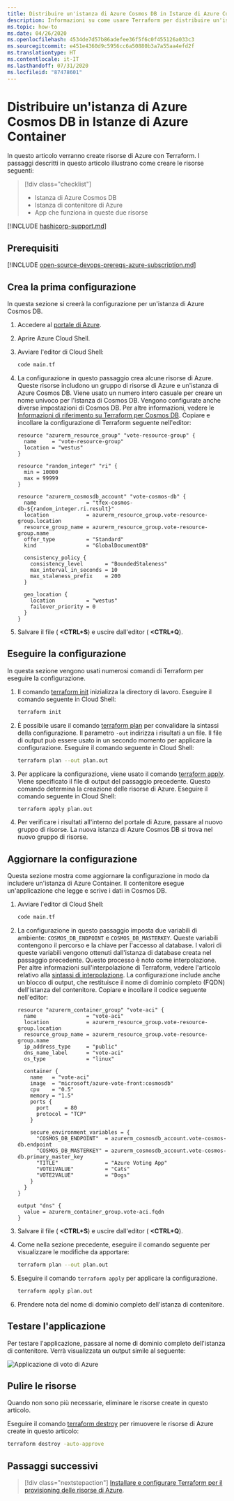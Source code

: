 ```yaml
---
title: Distribuire un'istanza di Azure Cosmos DB in Istanze di Azure Container
description: Informazioni su come usare Terraform per distribuire un'istanza di Azure Cosmos DB in Istanze di Azure Container
ms.topic: how-to
ms.date: 04/26/2020
ms.openlocfilehash: 4534de7d57b86adefee36f5f6c0f455126a033c3
ms.sourcegitcommit: e451e4360d9c5956cc6a50880b3a7a55aa4efd2f
ms.translationtype: HT
ms.contentlocale: it-IT
ms.lasthandoff: 07/31/2020
ms.locfileid: "87478601"
---
```

# <a name="deploy-an-azure-cosmos-db-to-azure-container-instances"></a>Distribuire un'istanza di Azure Cosmos DB in Istanze di Azure Container

In questo articolo verranno create risorse di Azure con Terraform. I passaggi descritti in questo articolo illustrano come creare le risorse seguenti:

> [!div class="checklist"]
> * Istanza di Azure Cosmos DB
> * Istanza di contenitore di Azure
> * App che funziona in queste due risorse

[!INCLUDE [hashicorp-support.md](includes/hashicorp-support.md)]

## <a name="prerequisites"></a>Prerequisiti

[!INCLUDE [open-source-devops-prereqs-azure-subscription.md](../includes/open-source-devops-prereqs-azure-subscription.md)]

## <a name="create-first-configuration"></a>Crea la prima configurazione

In questa sezione si creerà la configurazione per un'istanza di Azure Cosmos DB.

1. Accedere al [portale di Azure](https://go.microsoft.com/fwlink/p/?LinkID=525040).

1. Aprire Azure Cloud Shell.

1. Avviare l'editor di Cloud Shell:

    ```bash
    code main.tf
    ```

1. La configurazione in questo passaggio crea alcune risorse di Azure. Queste risorse includono un gruppo di risorse di Azure e un'istanza di Azure Cosmos DB. Viene usato un numero intero casuale per creare un nome univoco per l'istanza di Cosmos DB. Vengono configurate anche diverse impostazioni di Cosmos DB. Per altre informazioni, vedere le [Informazioni di riferimento su Terraform per Cosmos DB](https://www.terraform.io/docs/providers/azurerm/r/cosmosdb_account.html). Copiare e incollare la configurazione di Terraform seguente nell'editor:

    ```hcl
    resource "azurerm_resource_group" "vote-resource-group" {
      name     = "vote-resource-group"
      location = "westus"
    }

    resource "random_integer" "ri" {
      min = 10000
      max = 99999
    }

    resource "azurerm_cosmosdb_account" "vote-cosmos-db" {
      name                = "tfex-cosmos-db-${random_integer.ri.result}"
      location            = azurerm_resource_group.vote-resource-group.location
      resource_group_name = azurerm_resource_group.vote-resource-group.name
      offer_type          = "Standard"
      kind                = "GlobalDocumentDB"

      consistency_policy {
        consistency_level       = "BoundedStaleness"
        max_interval_in_seconds = 10
        max_staleness_prefix    = 200
      }

      geo_location {
        location          = "westus"
        failover_priority = 0
      }
    }
    ```

1. Salvare il file ( **&lt;CTRL+S**) e uscire dall'editor ( **&lt;CTRL+Q**).

## <a name="run-the-configuration"></a>Eseguire la configurazione

In questa sezione vengono usati numerosi comandi di Terraform per eseguire la configurazione.

1. Il comando [terraform init](https://www.terraform.io/docs/commands/init.html) inizializza la directory di lavoro. Eseguire il comando seguente in Cloud Shell:

    ```bash
    terraform init
    ```

1. È possibile usare il comando [terraform plan](https://www.terraform.io/docs/commands/plan.html) per convalidare la sintassi della configurazione. Il parametro `-out` indirizza i risultati a un file. Il file di output può essere usato in un secondo momento per applicare la configurazione. Eseguire il comando seguente in Cloud Shell:

    ```bash
    terraform plan --out plan.out
    ```

1. Per applicare la configurazione, viene usato il comando [terraform apply](https://www.terraform.io/docs/commands/apply.html). Viene specificato il file di output del passaggio precedente. Questo comando determina la creazione delle risorse di Azure. Eseguire il comando seguente in Cloud Shell:

    ```bash
    terraform apply plan.out
    ```

1. Per verificare i risultati all'interno del portale di Azure, passare al nuovo gruppo di risorse. La nuova istanza di Azure Cosmos DB si trova nel nuovo gruppo di risorse.

## <a name="update-configuration"></a>Aggiornare la configurazione

Questa sezione mostra come aggiornare la configurazione in modo da includere un'istanza di Azure Container. Il contenitore esegue un'applicazione che legge e scrive i dati in Cosmos DB.

1. Avviare l'editor di Cloud Shell:

    ```bash
    code main.tf
    ```

1. La configurazione in questo passaggio imposta due variabili di ambiente: `COSMOS_DB_ENDPOINT` e `COSMOS_DB_MASTERKEY`. Queste variabili contengono il percorso e la chiave per l'accesso al database. I valori di queste variabili vengono ottenuti dall'istanza di database creata nel passaggio precedente. Questo processo è noto come interpolazione. Per altre informazioni sull'interpolazione di Terraform, vedere l'articolo relativo alla [sintassi di interpolazione](https://www.terraform.io/docs/configuration/interpolation.html). La configurazione include anche un blocco di output, che restituisce il nome di dominio completo (FQDN) dell'istanza del contenitore. Copiare e incollare il codice seguente nell'editor:

    ```hcl
    resource "azurerm_container_group" "vote-aci" {
      name                = "vote-aci"
      location            = azurerm_resource_group.vote-resource-group.location
      resource_group_name = azurerm_resource_group.vote-resource-group.name
      ip_address_type     = "public"
      dns_name_label      = "vote-aci"
      os_type             = "linux"

      container {
        name   = "vote-aci"
        image  = "microsoft/azure-vote-front:cosmosdb"
        cpu    = "0.5"
        memory = "1.5"
        ports {
          port     = 80
          protocol = "TCP"
        }

        secure_environment_variables = {
          "COSMOS_DB_ENDPOINT"  = azurerm_cosmosdb_account.vote-cosmos-db.endpoint
          "COSMOS_DB_MASTERKEY" = azurerm_cosmosdb_account.vote-cosmos-db.primary_master_key
          "TITLE"               = "Azure Voting App"
          "VOTE1VALUE"          = "Cats"
          "VOTE2VALUE"          = "Dogs"
        }
      }
    }

    output "dns" {
      value = azurerm_container_group.vote-aci.fqdn
    }
    ```

1. Salvare il file ( **&lt;CTRL+S**) e uscire dall'editor ( **&lt;CTRL+Q**).

1. Come nella sezione precedente, eseguire il comando seguente per visualizzare le modifiche da apportare:

    ```bash
    terraform plan --out plan.out
    ```

1. Eseguire il comando `terraform apply` per applicare la configurazione.

    ```bash
    terraform apply plan.out
    ```

1. Prendere nota del nome di dominio completo dell'istanza di contenitore.

## <a name="test-application"></a>Testare l'applicazione

Per testare l'applicazione, passare al nome di dominio completo dell'istanza di contenitore. Verrà visualizzata un output simile al seguente:

![Applicazione di voto di Azure](media/deploy-azure-cosmos-db-to-azure-container-instances/azure-vote.jpg)

## <a name="clean-up-resources"></a>Pulire le risorse

Quando non sono più necessarie, eliminare le risorse create in questo articolo.

Eseguire il comando [terraform destroy](https://www.terraform.io/docs/commands/destroy.html) per rimuovere le risorse di Azure create in questo articolo:

```bash
terraform destroy -auto-approve
```

## <a name="next-steps"></a>Passaggi successivi

> [!div class="nextstepaction"]
> [Installare e configurare Terraform per il provisioning delle risorse di Azure](get-started-cloud-shell.md).